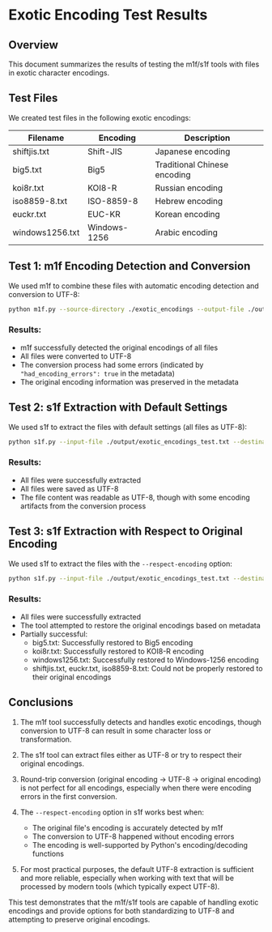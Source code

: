 # Exotic Encoding Test Results

## Overview

This document summarizes the results of testing the m1f/s1f tools with files in
exotic character encodings.

## Test Files

We created test files in the following exotic encodings:

| Filename        | Encoding     | Description                  |
| --------------- | ------------ | ---------------------------- |
| shiftjis.txt    | Shift-JIS    | Japanese encoding            |
| big5.txt        | Big5         | Traditional Chinese encoding |
| koi8r.txt       | KOI8-R       | Russian encoding             |
| iso8859-8.txt   | ISO-8859-8   | Hebrew encoding              |
| euckr.txt       | EUC-KR       | Korean encoding              |
| windows1256.txt | Windows-1256 | Arabic encoding              |

## Test 1: m1f Encoding Detection and Conversion

We used m1f to combine these files with automatic encoding detection and
conversion to UTF-8:

```bash
python m1f.py --source-directory ./exotic_encodings --output-file ./output/exotic_encodings_test.txt --separator-style MachineReadable --convert-to-charset utf-8
```

### Results:

- m1f successfully detected the original encodings of all files
- All files were converted to UTF-8
- The conversion process had some errors (indicated by
  `"had_encoding_errors": true` in the metadata)
- The original encoding information was preserved in the metadata

## Test 2: s1f Extraction with Default Settings

We used s1f to extract the files with default settings (all files as UTF-8):

```bash
python s1f.py --input-file ./output/exotic_encodings_test.txt --destination-directory ./extracted/exotic_encodings/utf8
```

### Results:

- All files were successfully extracted
- All files were saved as UTF-8
- The file content was readable as UTF-8, though with some encoding artifacts
  from the conversion process

## Test 3: s1f Extraction with Respect to Original Encoding

We used s1f to extract the files with the `--respect-encoding` option:

```bash
python s1f.py --input-file ./output/exotic_encodings_test.txt --destination-directory ./extracted/exotic_encodings/original --respect-encoding
```

### Results:

- All files were successfully extracted
- The tool attempted to restore the original encodings based on metadata
- Partially successful:
  - big5.txt: Successfully restored to Big5 encoding
  - koi8r.txt: Successfully restored to KOI8-R encoding
  - windows1256.txt: Successfully restored to Windows-1256 encoding
  - shiftjis.txt, euckr.txt, iso8859-8.txt: Could not be properly restored to
    their original encodings

## Conclusions

1. The m1f tool successfully detects and handles exotic encodings, though
   conversion to UTF-8 can result in some character loss or transformation.

2. The s1f tool can extract files either as UTF-8 or try to respect their
   original encodings.

3. Round-trip conversion (original encoding → UTF-8 → original encoding) is not
   perfect for all encodings, especially when there were encoding errors in the
   first conversion.

4. The `--respect-encoding` option in s1f works best when:

   - The original file's encoding is accurately detected by m1f
   - The conversion to UTF-8 happened without encoding errors
   - The encoding is well-supported by Python's encoding/decoding functions

5. For most practical purposes, the default UTF-8 extraction is sufficient and
   more reliable, especially when working with text that will be processed by
   modern tools (which typically expect UTF-8).

This test demonstrates that the m1f/s1f tools are capable of handling exotic
encodings and provide options for both standardizing to UTF-8 and attempting to
preserve original encodings.
